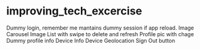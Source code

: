 # improving_tech_excercise
Dummy login, remember me mantains dummy session if app reload.
Image Carousel
Image List with swipe to delete and refresh
Profile pic with chage
Dummy profile info
Device Info
Device Geolocation
Sign Out button
